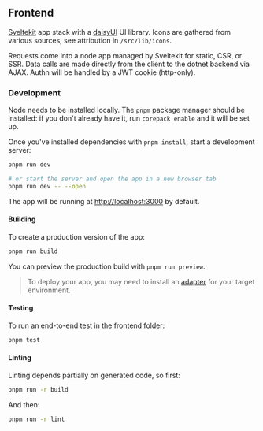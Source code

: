 ## Frontend

[Sveltekit](https://kit.svelte.dev) app stack with a [daisyUI](https://daisyui.com) UI library.  Icons are gathered from various sources, see attribution in `/src/lib/icons`.

Requests come into a node app managed by Sveltekit for static, CSR, or SSR.  Data calls are made directly from the client to the dotnet backend via AJAX.  Authn will be handled by a JWT cookie (http-only).

### Development

Node needs to be installed locally. The `pnpm` package manager should be installed: if you don't already have it, run `corepack enable` and it will be set up.

Once you've installed dependencies with `pnpm install`, start a development server:

```bash
pnpm run dev

# or start the server and open the app in a new browser tab
pnpm run dev -- --open
```

The app will be running at [http://localhost:3000](http://localhost:3000) by default.

#### Building

To create a production version of the app:

```bash
pnpm run build
```

You can preview the production build with `pnpm run preview`.

> To deploy your app, you may need to install an [adapter](https://kit.svelte.dev/docs/adapters) for your target environment.

#### Testing

To run an end-to-end test in the frontend folder:

```bash
pnpm test
```

#### Linting

Linting depends partially on generated code, so first:

```bash
pnpm run -r build
```

And then:
```bash
pnpm run -r lint
```
